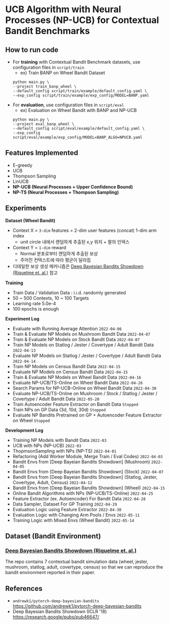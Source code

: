 # UCB Algorithm with Neural Processes (NP-UCB) for Contextual Bandit Benchmarks


## How to run code

- For **training** with Contextual Bandit Benchmark datasets, use configuration files in `script/train`
  - ex) Train BANP on Wheel Bandit Dataset
  ```
  python main.py \
  --project train_banp_wheel \
  --default_config script/train/example/default_config.yaml \
  --exp_config script/train/example/exp_config/MODEL=BANP.yaml
  ```
- For **evaluation**, use configuration files in `script/eval`
  - ex) Evaluation on Wheel Bandit with BANP and NP-UCB
  ```
  python main.py \
  --project eval_banp_wheel \
  --default_config script/eval/example/default_config.yaml \
  --exp_config script/eval/example/exp_config/MODEL=BANP_ALGO=NPUCB.yaml
  ```


## Features Implemented

- E-greedy
- UCB
- Thompson Sampling
- LinUCB
- **NP-UCB (Neural Processes + Upper Confidence Bound)**
- **NP-TS (Neural Processes + Thompson Sampling)**


## Experiments

**Dataset (Wheel Bandit)**
  - Context X = `3-dim` features = 2-dim user features (concat) 1-dim arm index
    - unit circle 내에서 랜덤하게 추출된 x,y 위치 + 팔의 인덱스
  - Context Y = `1-dim` reward
    - Normal 분포로부터 랜덤하게 추출된 보상
    - 주어진 컨텍스트에 따라 평균이 달라짐
  - 디테일한 보상 생성 메커니즘은 [Deep Bayesian Bandits Showdown (Riquelme et. al.)](https://github.com/andrewk1/pytorch-deep-bayesian-bandits) 참고

**Training**
  - Train Data / Validation Data : i.i.d. randomly generated
  - 50 ~ 500 Contexts, 10 ~ 100 Targets
  - Learning rate 5.0e-4
  - 100 epochs is enough
      
**Experiment Log**
- Evaluate with Running Average Attention                                                                 `2022-04-06`
- Train & Evaluate NP Models on Mushroom Bandit Data                                                      `2022-04-07`
- Train & Evaluate  NP Models on Stock Bandit Data                                                        `2022-04-07`
- Train NP Models on Statlog / Jester / Covertype / Adult Bandit Data                                     `2022-04-13`
- Evaluate NP Models on Statlog / Jester / Covertype / Adult Bandit Data                                  `2022-04-14`
- Train NP Models on Census Bandit Data                                                                   `2022-04-15`
- Evaluate NP Models on Census Bandit Data                                                                `2022-04-15`
- Train & Evaluate NP Models on Wheel Bandit Data                                                         `2022-04-16`
- Evaluate NP-UCB/TS-Online on Wheel Bandit Data                                                       `2022-04-26`
- Search Params for NP-UCB-Online on Wheel Bandit Data                                                    `2022-04-30`
- Evaluate NP-UCB/TS-Online on Mushroom / Stock / Statlog / Jester / Covertype / Adult Bandit Data     `2022-05-20`
- Train Autoencoder Feature Extractor on Bandit Data                                                      `Stopped`
- Train NPs on GP Data (3d, 10d, 30d)                                                                     `Stopped`
- Evaluate NP Bandits Pretrained on GP + Autoencoder Feature Extractor on Wheel                           `Stopped`

**Development Log**
- Training NP Models with Bandit Data                                                                     `2022-03`
- UCB with NPs (NP-UCB)                                                                                   `2022-03`
- ThopmsonSampling with NPs (NP-TS)                                                                       `2022-04-01`
- Refactoring (Add Worker Module, Merge Train / Eval Codes)                                               `2022-04-03`
- Bandit Envs from [Deep Bayeian Bandits Showdown] (Mushroom)                                             `2022-04-05`
- Bandit Envs from [Deep Bayeian Bandits Showdown] (Stock)                                                `2022-04-07`
- Bandit Envs from [Deep Bayeian Bandits Showdown] (Statlog, Jester, Covertype, Adult, Census)            `2022-04-12`
- Bandit Envs from [Deep Bayeian Bandits Showdown] (Wheel)                                                `2022-04-15`
- Online Bandit Algorithms with NPs (NP-UCB/TS-Online)                                                 `2022-04-25`
- Feature Extractor (ex. Autoencoder) For Bandit Data                                                     `2022-04-28`
- Data Sampler, Dataset For GP Training                                                                   `2022-04-29`
- Evaluation Logic using Feature Extractor                                                                `2022-04-30`
- Evaluation Logic with Changing Arm Pools / Envs                                                         `2022-05-11`
- Training Logic with Mixed Envs (Wheel Bandit)                                                           `2022-05-14`


## Dataset (Bandit Environment)

### [Deep Bayesian Bandits Showdown (Riquelme et. al.)](https://github.com/andrewk1/pytorch-deep-bayesian-bandits)
The repo contains 7 contextual bandit simulation data (wheel, jester, mushroom, statlog, adult, covertype, census) so that we can reproduce the bandit environment reported in their paper.


## References

- `andrewk1/pytorch-deep-bayesian-bandits` https://github.com/andrewk1/pytorch-deep-bayesian-bandits
- Deep Bayesian Bandits Showdown (ICLR '18) https://research.google/pubs/pub46647/
